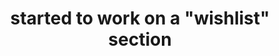 ---
title: 'started to work on a "wishlist" section'
redirect_to:
  - 'https://discuss.pencil2d.org/t/started-to-work-on-a-wishlist-section/1037'
---